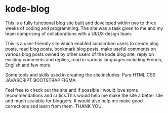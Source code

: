 # kode-blog

This is a fully functional blog site built and developed within two to three weeks of coding and programming.
The site was a task given to me and my team comprising of collaborations with a UI/UX design team. 

This is a user-friendly site which enabled subscribed users to create blog posts, read blog posts, bookmark blog posts, make 
useful comments on various blog posts owned by other users of the kode blog site, reply on existing comments and replies, 
read in various languages including French, English and few more. 

Some tools and skills used in creating the site includes:
Pure HTML
CSS
JAVASCRIPT
BOOTSTRAP
FIGMA

Feel free to check out the site and if possible I would love some recommendations and critics.This would help me 
make the site a better site and much scalable for bloggers. It would also help me make good corrections and learn from them. THANK YOU.
